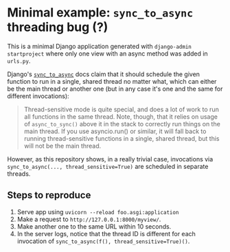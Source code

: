 # Minimal example: `sync_to_async` threading bug (?)

This is a minimal Django application generated with `django-admin startproject`
where only one view with an async method was added in `urls.py`.

Django's
[`sync_to_async`](https://docs.djangoproject.com/en/4.1/topics/async/#sync-to-async)
docs claim that it should schedule the given function to run in a single,
shared thread no matter what, which can either be the main thread or another
one (but in any case it's one and the same for different invocations):

>Thread-sensitive mode is quite special, and does a lot of work to run all
>functions in the same thread. Note, though, that it relies on usage of
>`async_to_sync()` above it in the stack to correctly run things on the main
>thread. If you use asyncio.run() or similar, it will fall back to running
>thread-sensitive functions in a single, shared thread, but this will not be
>the main thread.

However, as this repository shows, in a really trivial case, invocations via
`sync_to_async(..., thread_sensitive=True)` are scheduled in separate threads.

## Steps to reproduce

1. Serve app using `uvicorn --reload foo.asgi:application`
2. Make a request to `http://127.0.0.1:8000/myview/`.
3. Make another one to the same URL within 10 seconds.
4. In the server logs, notice that the thread ID is different for each
   invocation of `sync_to_async(f(), thread_sensitive=True)()`.
